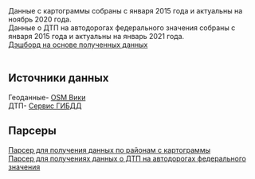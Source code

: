 <body>
 <div>Данные с картограммы собраны с января 2015 года и актуальны на ноябрь 2020 года.<br>
Данные о ДТП на автодорогах федерального значения собраны с января 2015 года и актуальны на январь 2021 года.<br>
<a href="https://public.tableau.com/profile/tim.nazarov#!/vizhome/Federal_Highways_Accidents/sheet3?publish=yes">Дэшборд на основе полученных данных</a><br>  
</div>
<br>
 <div>
<h2>Источники данных </h2>
Геоданные- <a href="https://wiki.openstreetmap.org/wiki/RU:Россия/Автодороги#.D0.90.D0.B2.D1.82.D0.BE.D0.BC.D0.BE.D0.B1.D0.B8.D0.BB.D1.8C.D0.BD.D1.8B.D0.B5_.D0.B4.D0.BE.D1.80.D0.BE.D0.B3.D0.B8_.D0.BE.D0.B1.D1.89.D0.B5.D0.B3.D0.BE_.D0.BF.D0.BE.D0.BB.D1.8C.D0.B7.D0.BE.D0.B2.D0.B0.D0.BD.D0.B8.D1.8F_.D1.84.D0.B5.D0.B4.D0.B5.D1.80.D0.B0.D0.BB.D1.8C.D0.BD.D0.BE.D0.B3.D0.BE_.D0.B7.D0.BD.D0.B0.D1.87.D0.B5.D0.BD.D0.B8.D1.8F">OSM Вики </a><br>ДТП- <a href="http://stat.gibdd.ru"> Сервис ГИБДД </a><br></div>
 <div>
  <h2>Парсеры</h2>
 <a href="https://github.com/timurkanaz/Federal_Highways_Accidents/blob/main/Parsers/Get_DTP_Kartogramma.py">Парсер для получения данных по районам с картограммы</a><br>
 <a href="https://github.com/timurkanaz/Federal_Highways_Accidents/blob/main/Parsers/Get_DTP_FederalHighways.py">Парсер для получениях данных о ДТП на автодорогах федерального значения</a></div>
</body>
